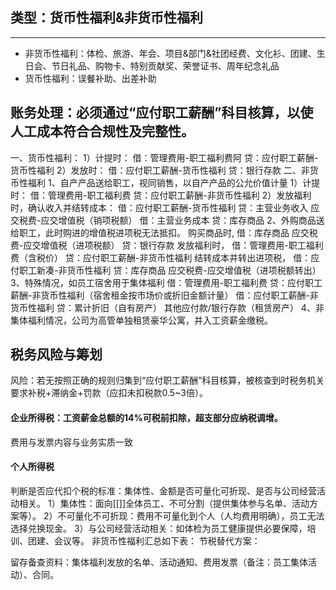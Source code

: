 ## 类型：货币性福利&非货币性福利
---
- 非货币性福利：体检、旅游、年会、项目&部门&社团经费、文化衫、团建、生日会、节日礼品、购物卡、特别贡献奖、荣誉证书、周年纪念礼品
- 货币性福利：误餐补助、出差补助
## 账务处理：必须通过“应付职工薪酬”科目核算，以使人工成本符合合规性及完整性。
一、货币性福利：
1）计提时：
借：管理费用-职工福利费阿
贷：应付职工薪酬-货币性福利
2）发放时：
借：应付职工薪酬-货币性福利
贷：银行存款
二、非货币性福利
1、自产产品送给职工，视同销售，以自产产品的公允价值计量
1）计提时：
借：管理费用-职工福利费
贷：应付职工薪酬-非货币性福利
2）发放福利时，确认收入并结转成本：
借：应付职工薪酬-货币性福利
贷：主营业务收入
    应交税费-应交增值税（销项税额）
借：主营业务成本
贷：库存商品
2、外购商品送给职工，此时购进的增值税进项税无法抵扣。
购买商品时,
借：库存商品
    应交税费-应交增值税（进项税额）
贷：银行存款
发放福利时，
借：管理费用-职工福利费（含税价）
贷：应付职工薪酬-非货币性福利
结转成本并转出进项税，
借：应付职工新凑-非货币性福利
贷：库存商品
    应交税费-应交增值税（进项税额转出）
3、特殊情况，如员工宿舍用于集体福利
借：管理费用-职工福利费
贷：应付职工薪酬-非货币性福利（宿舍租金按市场价或折旧金额计量）
借：应付职工薪酬-非货币性福利
贷：累计折旧（自有房产）
其他应付款/银行存款（租赁房产）
4、非集体福利情况，公司为高管单独租赁豪华公寓，并入工资薪金缴税。

## 税务风险与筹划
风险：若无按照正确的规则归集到“应付职工薪酬”科目核算，被核查到时税务机关要求补税+滞纳金+罚款（应扣未扣税款0.5~3倍）。
#### 企业所得税：工资薪金总额的14%可税前扣除，超支部分应纳税调增。
费用与发票内容与业务实质一致
#### 个人所得税
判断是否应代扣个税的标准：集体性、金额是否可量化可折现、是否与公司经营活动相关。
1）集体性：面向[[]]全体员工、不可分割（提供集体参与名单、活动方案等）。
2）不可量化不可折现：费用不可量化到个人（人均费用明确），员工无法选择兑换现金。
3）与公司经营活动相关：如体检为员工健康提供必要保障，培训、团建、会议等。
非货币性福利汇总如下表：
节税替代方案：


留存备查资料：集体福利发放的名单、活动通知、费用发票（备注：员工集体活动）、合同。